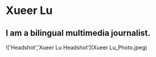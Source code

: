 # Xueer Lu
## I am a bilingual multimedia journalist.

!['Headshot','Xueer Lu Headshot'](Xueer Lu_Photo.jpeg)
